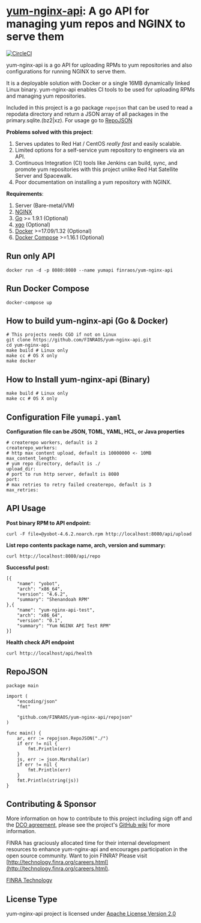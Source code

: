 **[yum-nginx-api][1]**: A go API for managing yum repos and  NGINX to serve them
=======

[![CircleCI](https://circleci.com/gh/FINRAOS/yum-nginx-api/tree/master.svg?style=svg)](https://circleci.com/gh/FINRAOS/yum-nginx-api/tree/master)

yum-nginx-api is a go API for uploading RPMs to yum repositories and also configurations for running NGINX to serve them.

It is a deployable solution with Docker or a single 16MB dynamically linked Linux binary. yum-nginx-api enables CI tools to be used for uploading RPMs and managing yum repositories.

Included in this project is a go package `repojson` that can be used to read a repodata directory and return a JSON array of all packages in the primary.sqlite.(bz2|xz).  For usage go to [RepoJSON](#repojson)

**Problems solved with this project**:

1.  Serves updates to Red Hat / CentOS *really fast* and easily scalable.
2.  Limited options for a self-service yum repository to engineers via an API.
3.  Continuous Integration (CI) tools like Jenkins can build, sync, and promote yum repositories with this project unlike Red Hat Satellite Server and Spacewalk.
4.  Poor documentation on installing a yum repository with NGINX.

**Requirements**:

 1.  Server (Bare-metal/VM)
 2.  [NGINX][2]
 3.  [Go][3] >= 1.9.1 (Optional)
 4.  [xgo][4] (Optional)
 5.  [Docker][5] >=17.09/1.32 (Optional) 
 6.  [Docker Compose][6] >=1.16.1 (Optional)


## Run only API

    docker run -d -p 8080:8080 --name yumapi finraos/yum-nginx-api

## Run Docker Compose
	
	docker-compose up

## How to build yum-nginx-api (Go & Docker)

    # This projects needs CGO if not on Linux
    git clone https://github.com/FINRAOS/yum-nginx-api.git
    cd yum-nginx-api
    make build # Linux only
    make cc # OS X only
    make docker

## How to Install yum-nginx-api (Binary)

    make build # Linux only
    make cc # OS X only

## Configuration File `yumapi.yaml`

**Configuration file can be JSON, TOML, YAML, HCL, or Java properties**

    # createrepo workers, default is 2
    createrepo_workers:
    # http max content upload, default is 10000000 <- 10MB
    max_content_length:
    # yum repo directory, default is ./
    upload_dir:
    # port to run http server, default is 8080
    port:
    # max retries to retry failed createrepo, default is 3
    max_retries:

## API Usage 

**Post binary RPM to API endpoint:**

    curl -F file=@yobot-4.6.2.noarch.rpm http://localhost:8080/api/upload

**List repo contents package name, arch, version and summary:**

    curl http://localhost:8080/api/repo

**Successful post:**

    [{
        "name": "yobot",
        "arch": "x86_64",
        "version": "4.6.2",
        "summary": "Shenandoah RPM"
    },{
        "name": "yum-nginx-api-test",
        "arch": "x86_64",
        "version": "0.1",
        "summary": "Yum NGINX API Test RPM"
    }]
 
**Health check API endpoint**
 
    curl http://localhost/api/health

## RepoJSON

    package main

    import (
	    "encoding/json"
	    "fmt"

	    "github.com/FINRAOS/yum-nginx-api/repojson"
    )

    func main() {
	    ar, err := repojson.RepoJSON("./")
	    if err != nil {
		    fmt.Println(err)
	    }
	    js, err := json.Marshal(ar)
	    if err != nil {
		    fmt.Println(err)
	    }
	    fmt.Println(string(js))
    }

## Contributing & Sponsor

More information on how to contribute to this project including sign off and the [DCO agreement](https://github.com/FINRAOS/yum-nginx-api/blob/master/DCO.md), please see the project's [GitHub wiki](https://github.com/FINRAOS/yum-nginx-api/wiki) for more information.

FINRA has graciously allocated time for their internal development resources to enhance yum-nginx-api and encourages participation in the open source community. Want to join FINRA? Please visit [http://technology.finra.org/careers.html](http://technology.finra.org/careers.html).

[FINRA Technology](http://technology.finra.org/)

## License Type

yum-nginx-api project is licensed under [Apache License Version 2.0](http://www.apache.org/licenses/LICENSE-2.0)

  [1]: https://github.com/finraos/yum-nginx-api/wiki
  [2]: https://nginx.org
  [3]: https://golang.org
  [4]: https://github.com/karalabe/xgo
  [5]: https://docs.docker.com/engine/installation/
  [6]: https://docs.docker.com/compose/install/